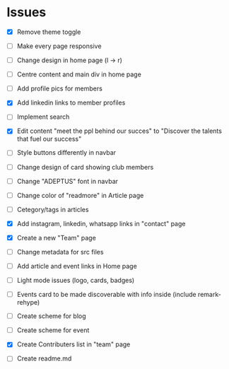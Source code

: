 # Issues
- [x] Remove theme toggle
- [ ] Make every page responsive
- [ ] Change design in home page (l -> r)
- [ ] Centre content and main div in home page
- [ ] Add profile pics for members
- [x] Add linkedin links to member profiles
- [ ] Implement search
- [x] Edit content "meet the ppl behind our succes" to "Discover the talents that fuel our success"
- [ ] Style buttons differently in navbar
- [ ] Change design of card showing club members
- [ ] Change "ADEPTUS" font in navbar
- [ ] Change color of "readmore" in Article page
- [ ] Cetegory/tags in articles
- [x] Add instagram, linkedin, whatsapp links in "contact" page
- [x] Create a new "Team" page
- [ ] Change metadata for src files
- [ ] Add article and event links in Home page
- [ ] Light mode issues (logo, cards, badges)
- [ ] Events card to be made discoverable with info inside (include remark-rehype)
- [ ] Create scheme for blog
- [ ] Create scheme for event
- [x] Create Contributers list in "team" page
- [ ] Create readme.md

